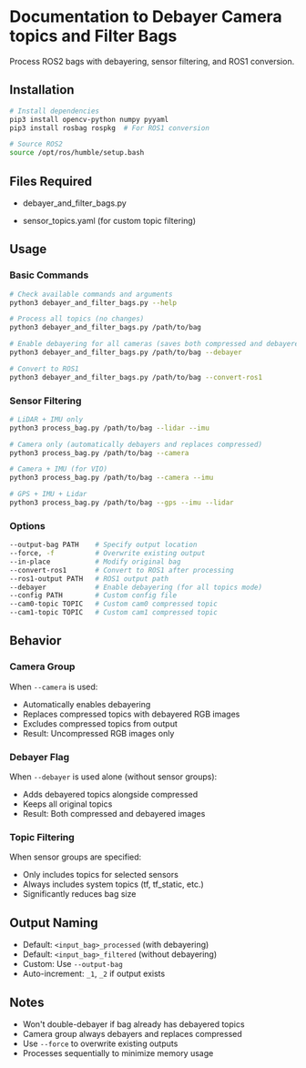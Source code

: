 # Documentation to Debayer Camera topics and Filter Bags

Process ROS2 bags with debayering, sensor filtering, and ROS1 conversion.

## Installation

```bash
# Install dependencies
pip3 install opencv-python numpy pyyaml
pip3 install rosbag rospkg  # For ROS1 conversion

# Source ROS2
source /opt/ros/humble/setup.bash
```

## Files Required

- debayer_and_filter_bags.py

- sensor_topics.yaml (for custom topic filtering)

## Usage

### Basic Commands

```bash
# Check available commands and arguments
python3 debayer_and_filter_bags.py --help

# Process all topics (no changes)
python3 debayer_and_filter_bags.py /path/to/bag

# Enable debayering for all cameras (saves both compressed and debayered camera topics)
python3 debayer_and_filter_bags.py /path/to/bag --debayer

# Convert to ROS1
python3 debayer_and_filter_bags.py /path/to/bag --convert-ros1
```

### Sensor Filtering

```bash
# LiDAR + IMU only
python3 process_bag.py /path/to/bag --lidar --imu

# Camera only (automatically debayers and replaces compressed)
python3 process_bag.py /path/to/bag --camera

# Camera + IMU (for VIO)
python3 process_bag.py /path/to/bag --camera --imu

# GPS + IMU + Lidar
python3 process_bag.py /path/to/bag --gps --imu --lidar
```

### Options

```bash
--output-bag PATH    # Specify output location
--force, -f          # Overwrite existing output
--in-place           # Modify original bag
--convert-ros1       # Convert to ROS1 after processing
--ros1-output PATH   # ROS1 output path
--debayer            # Enable debayering (for all topics mode)
--config PATH        # Custom config file
--cam0-topic TOPIC   # Custom cam0 compressed topic
--cam1-topic TOPIC   # Custom cam1 compressed topic
```

## Behavior

### Camera Group
When `--camera` is used:
- Automatically enables debayering
- Replaces compressed topics with debayered RGB images
- Excludes compressed topics from output
- Result: Uncompressed RGB images only

### Debayer Flag
When `--debayer` is used alone (without sensor groups):
- Adds debayered topics alongside compressed
- Keeps all original topics
- Result: Both compressed and debayered images

### Topic Filtering
When sensor groups are specified:
- Only includes topics for selected sensors
- Always includes system topics (tf, tf_static, etc.)
- Significantly reduces bag size

## Output Naming

- Default: `<input_bag>_processed` (with debayering)
- Default: `<input_bag>_filtered` (without debayering)
- Custom: Use `--output-bag`
- Auto-increment: `_1`, `_2` if output exists


## Notes

- Won't double-debayer if bag already has debayered topics
- Camera group always debayers and replaces compressed
- Use `--force` to overwrite existing outputs
- Processes sequentially to minimize memory usage